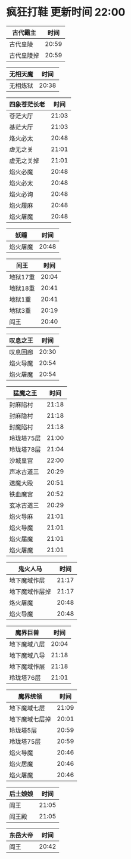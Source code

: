 # 疯狂打鞋 更新时间 22:00

| 古代霸主   | 时间    |
|--------|-------|
| 古代皇陵 | 20:59 |
| 古代皇陵掉 | 20:59 |

| 无相天魔   | 时间    |
|--------|-------|
| 无相炼狱 | 20:38 |

| 四象苍茫长老   | 时间    |
|--------|-------|
| 苍茫大厅 | 21:03 |
| 基茫大厅 | 21:03 |
| 烙火必太 | 20:48 |
| 虚无之关 | 21:01 |
| 虚无之关掉 | 21:01 |
| 焰火必魔 | 20:48 |
| 焰火必太 | 20:48 |
| 焰火必询 | 20:48 |
| 焰火履麻 | 20:48 |
| 焰火屠魔 | 20:48 |

| 妖瞳   | 时间    |
|--------|-------|
| 焰火屠魔 | 20:48 |

| 间王   | 时间    |
|--------|-------|
| 地狱17重 | 20:04 |
| 地狱18重 | 20:41 |
| 地狱1重 | 20:41 |
| 地狱3重 | 20:19 |
| 阎王 | 20:40 |

| 叹息之王   | 时间    |
|--------|-------|
| 叹息回廊 | 20:30 |
| 焰火导魔 | 20:54 |
| 焰火屠魔 | 20:54 |

| 猛魔之王   | 时间    |
|--------|-------|
| 封麻陷村 | 21:18 |
| 封麻隐村 | 21:18 |
| 封魔陷村 | 21:18 |
| 玲珑塔75层 | 21:00 |
| 玲珑塔78层 | 21:04 |
| 沙城皇宫 | 22:00 |
| 声冰古道三 | 20:29 |
| 送魔大殴 | 20:51 |
| 铁血魔宫 | 20:52 |
| 玄冰古道三 | 20:29 |
| 焰火导麻 | 21:01 |
| 焰火导魔 | 21:01 |
| 焰火届魔 | 21:01 |
| 焰火屠魔 | 21:01 |

| 鬼火人马   | 时间    |
|--------|-------|
| 地下魔域作层 | 21:17 |
| 地下魔域作层掉 | 21:17 |
| 烙火屠魔 | 20:48 |
| 焰火导魔 | 20:48 |

| 魔界巨兽   | 时间    |
|--------|-------|
| 地下魔域八层 | 20:04 |
| 地下魔域八导 | 21:18 |
| 地下魔域作层 | 21:18 |
| 玲珑塔76层 | 21:01 |

| 魔界统领   | 时间    |
|--------|-------|
| 地下魔域七层 | 21:09 |
| 地下魔域七层掉 | 20:01 |
| 玲珑塔5层 | 20:59 |
| 玲珑塔75层 | 20:59 |
| 焰火导魔 | 20:46 |
| 焰火居魔 | 20:46 |
| 焰火屠魔 | 20:46 |

| 后土娘娘   | 时间    |
|--------|-------|
| 阎王 | 21:05 |
| 阎王殿 | 21:05 |

| 东岳大帝   | 时间    |
|--------|-------|
| 阎王 | 20:42 |